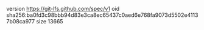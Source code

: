 version https://git-lfs.github.com/spec/v1
oid sha256:ba0fd3c98bbb94d83e3ca8ec65437c0aed6e768fa9073d5502e41137b08ca977
size 13665
